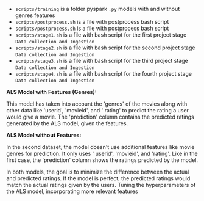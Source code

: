 - `scripts/training` is a folder pyspark `.py` models with and without genres features
- `scripts/postprocess.sh` is a file with postprocess bash script
- `scripts/postprocess.sh` is a file with postprocess bash script
- `scripts/stage1.sh` is a file with bash script for the first project stage `Data collection and Ingestion`
- `scripts/stage2.sh` is a file with bash script for the second project stage `Data collection and Ingestion`
- `scripts/stage3.sh` is a file with bash script for the third project stage `Data collection and Ingestion`
- `scripts/stage4.sh` is a file with bash script for the fourth project stage `Data collection and Ingestion`

**ALS Model with Features (Genres):**

This model has taken into account the 'genres' of the movies along with other data like 'userid', 'movieid', and '
rating' to predict the rating a user would give a movie. The 'prediction' column contains the predicted ratings
generated by the ALS model, given the features.

**ALS Model without Features:**

In the second dataset, the model doesn't use additional features like movie genres for prediction. It only uses '
userid', 'movieid', and 'rating'. Like in the first case, the 'prediction' column shows the ratings predicted by the
model.

In both models, the goal is to minimize the difference between the actual and predicted ratings. If the model is
perfect, the predicted ratings would match the actual ratings given by the users. Tuning the hyperparameters of the ALS
model, incorporating more relevant features